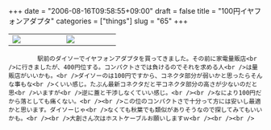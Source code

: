 +++
date = "2006-08-16T09:58:55+09:00"
draft = false
title = "100円イヤフォンアダプタ"
categories = ["things"]
slug = "65"
+++

<table width="100%">
	<tr>
		<td width="15%" valign="middle">
			<a href="http://keruru.net/images/44e26dcf022b2-D1010011.html" onclick="window.open('http://keruru.net/images/44e26dcf022b2-D1010011.html','popup','width=640,height=480,scrollbars=no,resizable=no,toolbar=no,directories=no,location=no,menubar=no,status=no'); return false"><img src="http://keruru.net/images/44e26dcf022b2-thumb_D1010011.JPG" border="0" /></a>
		</td>
		<td width="15%" valign="middle">
			<a href="http://keruru.net/images/44e26dcf8fbff-D1010012.html" onclick="window.open('http://keruru.net/images/44e26dcf8fbff-D1010012.html','popup','width=640,height=480,scrollbars=no,resizable=no,toolbar=no,directories=no,location=no,menubar=no,status=no'); return false"><img src="http://keruru.net/images/44e26dcf8fbff-thumb_D1010012.JPG" border="0" /></a>
		</td>
	</tr>
</table>

			駅前のダイソーでイヤフォンアダプタを買ってきました。その前に家電量販店<br />に行きましたが、400円位する。コンパクトさでは負けるのでそれを求める人<br />は量販店がいいかも。<br />ダイソーのは100円ですから、コネクタ部分が弱いかと思ったらそんな事もな<br />くいい感じ。たぶん最新コネクタだと平コネクタ部分の高さが少ないのだと思<br />いますが<br />逆に蓋と干渉しなくていい感じ。<br /><br />なにより100円だから落としても痛くない。<br /><br />この位のコンパクトさで十分って方には安いし最適かと思います。ダイソーじゃ<br />なくても秋葉でも類似がありそうなので探してみてもいいかも。<br /><br />大創さん次はホストケーブルお願いしますｗ<br /><br /><br />

